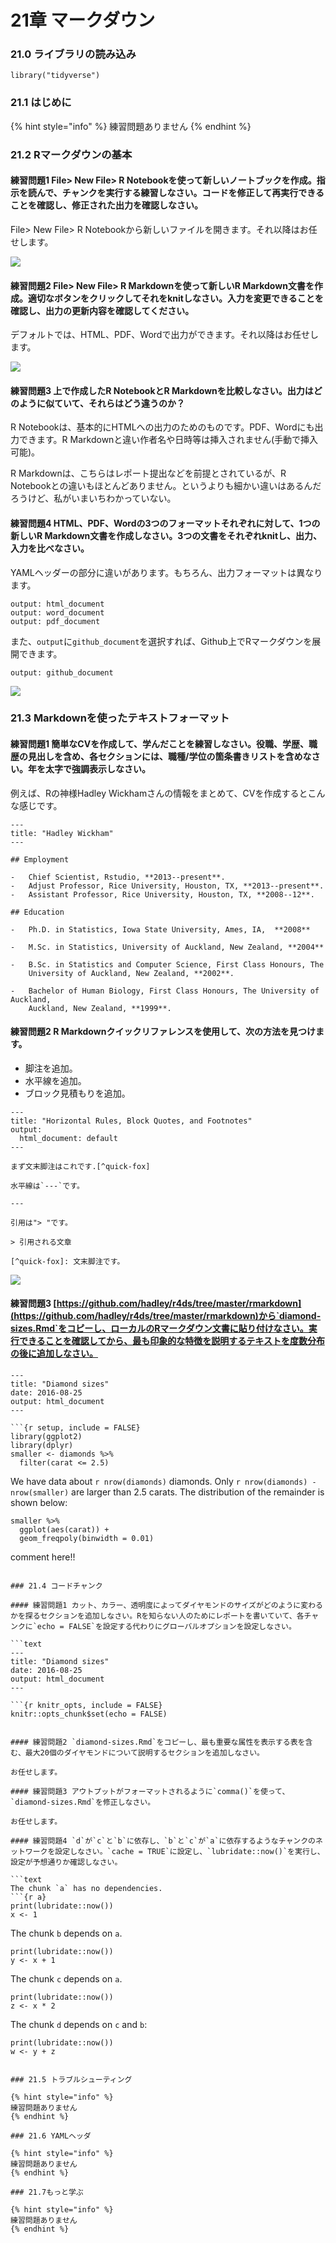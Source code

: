 # 21章 マークダウン

### 21.0 ライブラリの読み込み

```text
library("tidyverse")
```

### 21.1 はじめに

{% hint style="info" %}
練習問題ありません
{% endhint %}

### 21.2 Rマークダウンの基本

#### 練習問題1 File&gt; New File&gt; R Notebookを使って新しいノートブックを作成。指示を読んで、チャンクを実行する練習しなさい。コードを修正して再実行できることを確認し、修正された出力を確認しなさい。

File&gt; New File&gt; R Notebookから新しいファイルを開きます。それ以降はお任せします。

![](.gitbook/assets/mark01.png)

#### 練習問題2 File&gt; New File&gt; R Markdownを使って新しいR Markdown文書を作成。適切なボタンをクリックしてそれをknitしなさい。入力を変更できることを確認し、出力の更新内容を確認してください。

デフォルトでは、HTML、PDF、Wordで出力ができます。それ以降はお任せします。

![](.gitbook/assets/mark02.png)

#### 練習問題3 上で作成したR NotebookとR Markdownを比較しなさい。出力はどのように似ていて、それらはどう違うのか？

R Notebookは、基本的にHTMLへの出力のためのものです。PDF、Wordにも出力できます。R Markdownと違い作者名や日時等は挿入されません\(手動で挿入可能\)。 

R Markdownは、こちらはレポート提出などを前提とされているが、R Notebookとの違いもほとんどありません。というよりも細かい違いはあるんだろうけど、私がいまいちわかっていない。

#### 練習問題4 HTML、PDF、Wordの3つのフォーマットそれぞれに対して、1つの新しいR Markdown文書を作成しなさい。3つの文書をそれぞれknitし、出力、入力を比べなさい。

YAMLヘッダーの部分に違いがあります。もちろん、出力フォーマットは異なります。

```
output: html_document 
output: word_document 
output: pdf_document
```

また、`output`に`github_document`を選択すれば、Github上でRマークダウンを展開できます。

```text
output: github_document
```

![](.gitbook/assets/mark03.png)

### 21.3 Markdownを使ったテキストフォーマット

#### 練習問題1 簡単なCVを作成して、学んだことを練習しなさい。役職、学歴、職歴の見出しを含め、各セクションには、職種/学位の箇条書きリストを含めなさい。年を太字で強調表示しなさい。

例えば、Rの神様Hadley Wickhamさんの情報をまとめて、CVを作成するとこんな感じです。

```text
---
title: "Hadley Wickham"
---

## Employment

-   Chief Scientist, Rstudio, **2013--present**.
-   Adjust Professor, Rice University, Houston, TX, **2013--present**.
-   Assistant Professor, Rice University, Houston, TX, **2008--12**.

## Education

-   Ph.D. in Statistics, Iowa State University, Ames, IA,  **2008**

-   M.Sc. in Statistics, University of Auckland, New Zealand, **2004**

-   B.Sc. in Statistics and Computer Science, First Class Honours, The 
    University of Auckland, New Zealand, **2002**.

-   Bachelor of Human Biology, First Class Honours, The University of Auckland, 
    Auckland, New Zealand, **1999**.
```

#### 練習問題2 R Markdownクイックリファレンスを使用して、次の方法を見つけます。

* 脚注を追加。
* 水平線を追加。
* ブロック見積もりを追加。

```text
---
title: "Horizontal Rules, Block Quotes, and Footnotes"
output:
  html_document: default
---

まず文末脚注はこれです.[^quick-fox]

水平線は`---`です。

---

引用は"> "です。

> 引用される文章

[^quick-fox]: 文末脚注です。
```

![](.gitbook/assets/mark04.png)

#### 練習問題3 [https://github.com/hadley/r4ds/tree/master/rmarkdown](https://github.com/hadley/r4ds/tree/master/rmarkdown)から`diamond-sizes.Rmd`をコピーし、ローカルのRマークダウン文書に貼り付けなさい。実行できることを確認してから、最も印象的な特徴を説明するテキストを度数分布の後に追加しなさい。

```text
---
title: "Diamond sizes"
date: 2016-08-25
output: html_document
---

```{r setup, include = FALSE}
library(ggplot2)
library(dplyr)
smaller <- diamonds %>% 
  filter(carat <= 2.5)
```

We have data about `r nrow(diamonds)` diamonds. Only 
`r nrow(diamonds) - nrow(smaller)` are larger than
2.5 carats. The distribution of the remainder is shown
below:

```{r, echo = FALSE}
smaller %>% 
  ggplot(aes(carat)) + 
  geom_freqpoly(binwidth = 0.01)
```

comment here!!
```

### 21.4 コードチャンク

#### 練習問題1 カット、カラー、透明度によってダイヤモンドのサイズがどのように変わるかを探るセクションを追加しなさい。Rを知らない人のためにレポートを書いていて、各チャンクに`echo = FALSE`を設定する代わりにグローバルオプションを設定しなさい。

```text
---
title: "Diamond sizes"
date: 2016-08-25
output: html_document
---

```{r knitr_opts, include = FALSE}
knitr::opts_chunk$set(echo = FALSE)
```
```

#### 練習問題2 `diamond-sizes.Rmd`をコピーし、最も重要な属性を表示する表を含む、最大20個のダイヤモンドについて説明するセクションを追加しなさい。

お任せします。

#### 練習問題3 アウトプットがフォーマットされるように`comma()`を使って、`diamond-sizes.Rmd`を修正しなさい。

お任せします。

#### 練習問題4 `d`が`c`と`b`に依存し、`b`と`c`が`a`に依存するようなチャンクのネットワークを設定しなさい。`cache = TRUE`に設定し、`lubridate::now()`を実行し、設定が予想通りか確認しなさい。

```text
The chunk `a` has no dependencies.
```{r a}
print(lubridate::now())
x <- 1
```

The chunk `b` depends on `a`.
```{r b, dependson = c("a")}
print(lubridate::now())
y <- x + 1
```

The chunk `c` depends on `a`.
```{r c, dependson = c("a")}
print(lubridate::now())
z <- x * 2
```

The chunk `d` depends on `c` and `b`:
```{r d, dependson = c("c", "b")}
print(lubridate::now())
w <- y + z
```
```

### 21.5 トラブルシューティング

{% hint style="info" %}
練習問題ありません
{% endhint %}

### 21.6 YAMLヘッダ

{% hint style="info" %}
練習問題ありません
{% endhint %}

### 21.7もっと学ぶ

{% hint style="info" %}
練習問題ありません
{% endhint %}

